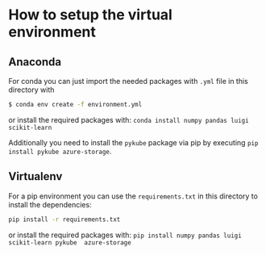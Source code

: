 # How to setup the virtual environment

## Anaconda

For conda you can just import the needed packages with `.yml` file in this directory with

```bash
$ conda env create -f environment.yml
```

or install the required packages with: `conda install numpy pandas luigi scikit-learn`

Additionally you need to install the `pykube` package via pip by executing `pip install pykube azure-storage`.
## Virtualenv

For a pip environment you can use the `requirements.txt` in this directory to install the dependencies:

```bash
pip install -r requirements.txt
```

or install the required packages with: `pip install numpy pandas luigi scikit-learn pykube  azure-storage`

